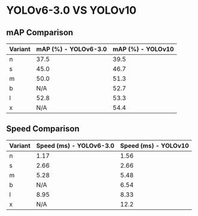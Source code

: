 ---
---

# YOLOv6-3.0 VS YOLOv10

## mAP Comparison

| Variant | mAP (%) - YOLOv6-3.0 | mAP (%) - YOLOv10 |
| ------- | -------------------- | ----------------- |
| n       | 37.5                 | 39.5              |
| s       | 45.0                 | 46.7              |
| m       | 50.0                 | 51.3              |
| b       | N/A                  | 52.7              |
| l       | 52.8                 | 53.3              |
| x       | N/A                  | 54.4              |

## Speed Comparison

| Variant | Speed (ms) - YOLOv6-3.0 | Speed (ms) - YOLOv10 |
| ------- | ----------------------- | -------------------- |
| n       | 1.17                    | 1.56                 |
| s       | 2.66                    | 2.66                 |
| m       | 5.28                    | 5.48                 |
| b       | N/A                     | 6.54                 |
| l       | 8.95                    | 8.33                 |
| x       | N/A                     | 12.2                 |
